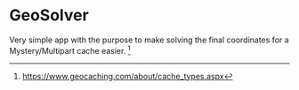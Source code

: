 # GeoSolver 
Very simple app with the purpose to make solving the final coordinates for a Mystery/Multipart cache easier. [^1]

[^1]: https://www.geocaching.com/about/cache_types.aspx
